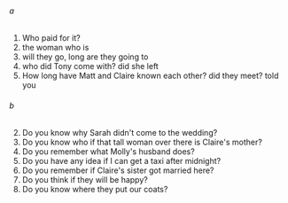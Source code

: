 ###### a
1. Who paid for it?
2. the woman who is
3. will they go, long are they going to
4. who did Tony come with? did she left
5. How long have Matt and Claire known each other? did they meet? told you

###### b
2. Do you know why Sarah didn't come to the wedding?
3. Do you know who if that tall woman over there is Claire's mother? 
4. Do you remember what Molly's husband does?
5. Do you have any idea if I can get a taxi after midnight?
6. Do you remember if Claire's sister got married here?
7. Do you think if they will be happy?
8. Do you know where they put our coats?
